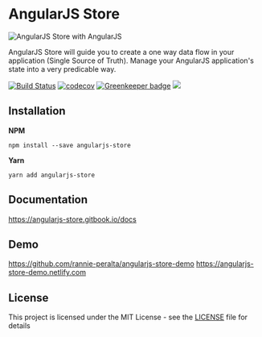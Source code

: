 # AngularJS Store

![AngularJS Store with AngularJS](./images/favicon-with-angularjs.png)

AngularJS Store will guide you to create a one way data flow in your application (Single Source of Truth). Manage your AngularJS application's state into a very predicable way.

[![Build Status](https://travis-ci.com/rannie-peralta/angularjs-store.svg?branch=master)](https://travis-ci.com/rannie-peralta/angularjs-store)
[![codecov](https://codecov.io/gh/rannie-peralta/angularjs-store/branch/develop/graph/badge.svg)](https://codecov.io/gh/rannie-peralta/angularjs-store) [![Greenkeeper badge](https://badges.greenkeeper.io/rannie-peralta/angularjs-store.svg)](https://greenkeeper.io/)
![](https://img.shields.io/snyk/vulnerabilities/github/rannie-peralta/angularjs-store.svg)

## Installation

**NPM**

```
npm install --save angularjs-store
```

**Yarn**

```
yarn add angularjs-store
```

## Documentation

https://angularjs-store.gitbook.io/docs

## Demo

https://github.com/rannie-peralta/angularjs-store-demo
https://angularjs-store-demo.netlify.com

## License

This project is licensed under the MIT License - see the [LICENSE](LICENSE) file for details
